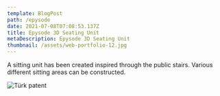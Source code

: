 ```yaml
---
template: BlogPost
path: /epysode
date: 2021-07-08T07:08:53.137Z
title: Epysode 3D Seating Unit
metaDescription: Epysode 3D Seating Unit
thumbnail: /assets/web-portfolio-12.jpg
---
```

A sitting unit has been created inspired through the public stairs. Various different sitting areas can be constructed.  

![Türk patent ](/assets/web-portfolio-10.jpg "Ceren Sayar's Seating Unit")
